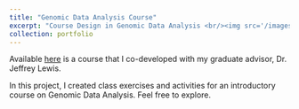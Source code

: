 ```yaml
---
title: "Genomic Data Analysis Course"
excerpt: "Course Design in Genomic Data Analysis <br/><img src='/images/GDA_head_pic.png'>"
collection: portfolio
---
```


Available [here](https://clstacy.github.io/GenomicDataAnalysis) is a course that I co-developed with my graduate advisor, Dr. Jeffrey Lewis.

In this project, I created class exercises and activities for an introductory course on Genomic Data Analysis. Feel free to explore.
